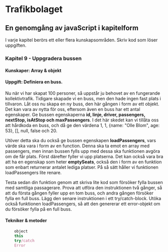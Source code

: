 # Trafikbolaget
## En genomgång av javaScript i kapitelform
I varje kapitel berörs ett eller flera kunskapsområden. Skriv kod som löser uppgiften.
### Kapitel 9 - Uppgradera bussen
#### Kunskaper: Array & objekt
#### Uppgift: Definiera en buss.
Nu när vi har skapat 100 personer, så uppstår ju behovet av en fungerande kollektivtrafik. Tidigare skapade vi en buss, men den hade ingen fast plats i tillvaron.
Låt oss nu skapa en ny buss, den här gången i form av ett objekt. Det kan vara av nytta för oss, eftersom även en buss har ett antal egenskaper.
Ge bussen egenskaperna **id, linje, driver, passengers, nextStop, isAtStop och maxPassengers**. I det här skedet kan vi tillåta oss att hårdkoda en buss, och då ge den värdena 1, 1, {name: "Olle Blom", age: 53}, [], null, false och 20.

Utöver detta ska du också ge bussen egenskapen **loadPassengers**, vars värde ska vara i form av en function. Denna ska ta emot en array med passengers, men innan bussen fylls upp med dessa ska funktionen avgöra om de får plats. Först därefter fyller vi upp platserna.
Det kan också vara bra att ha en egenskap som heter **emptySeats**, också den i form av en funktion som enbart returnerar antalet lediga platser. På så sätt håller vi funktionen loadPassengers lite renare.

Testa sedan din funktion genom att skriva lite kod som försöker fylla bussen med samtliga passagerare.
Prova att utföra den instruktionen två gånger, så att du första gången fyller upp en tom buss, och andra gången försöker fylla en full buss.
Lägg den senare instruktionen i ett try/catch-block. Utöka också funktionen loadPassengers, så att den genererar ett error-objekt om du försöker fylla på en full buss.
#### Tekniker & metoder
```javascript
    object
    this
    try/catch
    Error
``` 